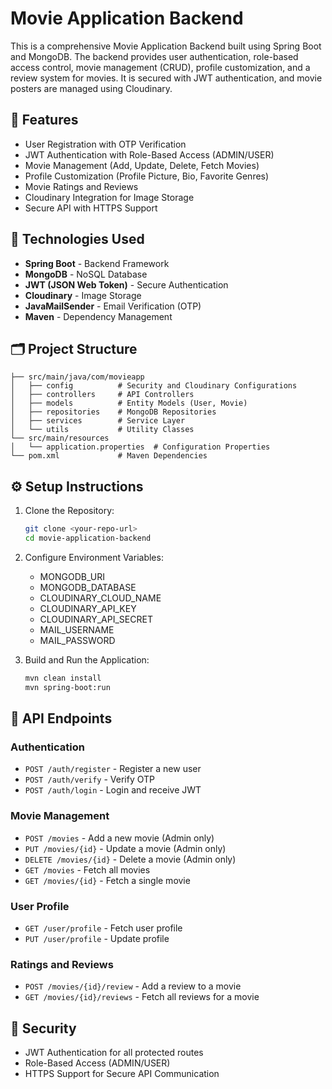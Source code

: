 # Movie Application Backend

This is a comprehensive Movie Application Backend built using Spring Boot and MongoDB. 
The backend provides user authentication, role-based access control, movie management (CRUD), profile customization, and a review system for movies.
It is secured with JWT authentication, and movie posters are managed using Cloudinary.

## 🚀 Features

* User Registration with OTP Verification
* JWT Authentication with Role-Based Access (ADMIN/USER)
* Movie Management (Add, Update, Delete, Fetch Movies)
* Profile Customization (Profile Picture, Bio, Favorite Genres)
* Movie Ratings and Reviews
* Cloudinary Integration for Image Storage
* Secure API with HTTPS Support

## 📌 Technologies Used

* **Spring Boot** - Backend Framework
* **MongoDB** - NoSQL Database
* **JWT (JSON Web Token)** - Secure Authentication
* **Cloudinary** - Image Storage
* **JavaMailSender** - Email Verification (OTP)
* **Maven** - Dependency Management

## 🗂 Project Structure

```
├── src/main/java/com/movieapp
│   ├── config          # Security and Cloudinary Configurations
│   ├── controllers     # API Controllers
│   ├── models          # Entity Models (User, Movie)
│   ├── repositories    # MongoDB Repositories
│   ├── services        # Service Layer
│   └── utils           # Utility Classes
└── src/main/resources
│   └── application.properties  # Configuration Properties
└── pom.xml             # Maven Dependencies
```

## ⚙️ Setup Instructions

1. Clone the Repository:

   ```bash
   git clone <your-repo-url>
   cd movie-application-backend
   ```

2. Configure Environment Variables:

   * MONGODB\_URI
   * MONGODB\_DATABASE
   * CLOUDINARY\_CLOUD\_NAME
   * CLOUDINARY\_API\_KEY
   * CLOUDINARY\_API\_SECRET
   * MAIL\_USERNAME
   * MAIL\_PASSWORD

3. Build and Run the Application:

   ```bash
   mvn clean install
   mvn spring-boot:run
   ```

## 📌 API Endpoints

### Authentication

* `POST /auth/register` - Register a new user
* `POST /auth/verify` - Verify OTP
* `POST /auth/login` - Login and receive JWT

### Movie Management

* `POST /movies` - Add a new movie (Admin only)
* `PUT /movies/{id}` - Update a movie (Admin only)
* `DELETE /movies/{id}` - Delete a movie (Admin only)
* `GET /movies` - Fetch all movies
* `GET /movies/{id}` - Fetch a single movie

### User Profile

* `GET /user/profile` - Fetch user profile
* `PUT /user/profile` - Update profile

### Ratings and Reviews

* `POST /movies/{id}/review` - Add a review to a movie
* `GET /movies/{id}/reviews` - Fetch all reviews for a movie

## 📌 Security

* JWT Authentication for all protected routes
* Role-Based Access (ADMIN/USER)
* HTTPS Support for Secure API Communication

